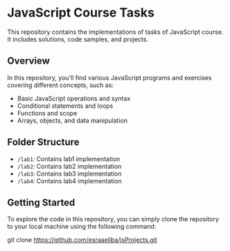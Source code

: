 # JavaScript Course Tasks

This repository contains the implementations of tasks of JavaScript course. It includes solutions, code samples, and projects.

## Overview

In this repository, you'll find various JavaScript programs and exercises covering different concepts, such as:

- Basic JavaScript operations and syntax
- Conditional statements and loops
- Functions and scope
- Arrays, objects, and data manipulation

## Folder Structure

- `/lab1`: Contains lab1 implementation
- `/lab2`: Contains lab2 implementation
- `/lab3`: Contains lab3 implementation
- `/lab4`: Contains lab4 implementation

## Getting Started

To explore the code in this repository, you can simply clone the repository to your local machine using the following command:

git clone https://github.com/esraaeliba/jsProjects.git
